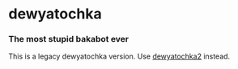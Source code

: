 dewyatochka
============
### The most stupid bakabot ever

This is a legacy dewyatochka version.
Use [dewyatochka2](https://github.com/kawashiro/dewyatochka2 "dewyatochka2") instead.